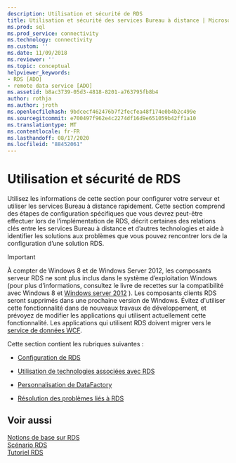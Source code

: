 ```yaml
---
description: Utilisation et sécurité de RDS
title: Utilisation et sécurité des services Bureau à distance | Microsoft Docs
ms.prod: sql
ms.prod_service: connectivity
ms.technology: connectivity
ms.custom: ''
ms.date: 11/09/2018
ms.reviewer: ''
ms.topic: conceptual
helpviewer_keywords:
- RDS [ADO]
- remote data service [ADO]
ms.assetid: b8ac3739-05d3-4818-8201-a763795fb8b4
author: rothja
ms.author: jroth
ms.openlocfilehash: 9bdcecf462476b7f2fecfea48f174e0b4b2c499e
ms.sourcegitcommit: e700497f962e4c2274df16d9e651059b42ff1a10
ms.translationtype: MT
ms.contentlocale: fr-FR
ms.lasthandoff: 08/17/2020
ms.locfileid: "88452061"
---
```

# <a name="rds-usage-and-security"></a>Utilisation et sécurité de RDS
Utilisez les informations de cette section pour configurer votre serveur et utiliser les services Bureau à distance rapidement. Cette section comprend des étapes de configuration spécifiques que vous devrez peut-être effectuer lors de l’implémentation de RDS, décrit certaines des relations clés entre les services Bureau à distance et d’autres technologies et aide à identifier les solutions aux problèmes que vous pouvez rencontrer lors de la configuration d’une solution RDS.  
  
> [!IMPORTANT]
>  À compter de Windows 8 et de Windows Server 2012, les composants serveur RDS ne sont plus inclus dans le système d’exploitation Windows (pour plus d’informations, consultez le livre de recettes sur la compatibilité avec Windows 8 et [Windows server 2012](https://www.microsoft.com/download/details.aspx?id=27416) ). Les composants clients RDS seront supprimés dans une prochaine version de Windows. Évitez d'utiliser cette fonctionnalité dans de nouveaux travaux de développement, et prévoyez de modifier les applications qui utilisent actuellement cette fonctionnalité. Les applications qui utilisent RDS doivent migrer vers le [service de données WCF](https://go.microsoft.com/fwlink/?LinkId=199565).  
  
 Cette section contient les rubriques suivantes :  
  
-   [Configuration de RDS](../../../ado/guide/remote-data-service/configuring-rds.md)  
  
-   [Utilisation de technologies associées avec RDS](../../../ado/guide/remote-data-service/using-related-technologies-with-rds.md)  
  
-   [Personnalisation de DataFactory](../../../ado/guide/remote-data-service/datafactory-customization.md)  
  
-   [Résolution des problèmes liés à RDS](../../../ado/guide/remote-data-service/troubleshooting-rds.md)  
  
## <a name="see-also"></a>Voir aussi  
 [Notions de base sur RDS](../../../ado/guide/remote-data-service/rds-fundamentals.md)   
 [Scénario RDS](../../../ado/guide/remote-data-service/rds-scenario.md)   
 [Tutoriel RDS](../../../ado/guide/remote-data-service/rds-tutorial.md)


